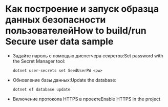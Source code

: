 # <a name="how-to-buildrun-secure-user-data-sample"></a><span data-ttu-id="e7faf-101">Как построение и запуск образца данных безопасности пользователей</span><span class="sxs-lookup"><span data-stu-id="e7faf-101">How to build/run Secure user data sample</span></span>

* <span data-ttu-id="e7faf-102">Задайте пароль с помощью диспетчера секретов:</span><span class="sxs-lookup"><span data-stu-id="e7faf-102">Set password with the Secret Manager tool:</span></span>

  `dotnet user-secrets set SeedUserPW <pw>`

* <span data-ttu-id="e7faf-103">Обновление базы данных:</span><span class="sxs-lookup"><span data-stu-id="e7faf-103">Update the database:</span></span>

  `dotnet ef database update`

* <span data-ttu-id="e7faf-104">Включение протокола HTTPS в проекте</span><span class="sxs-lookup"><span data-stu-id="e7faf-104">Enable HTTPS in the project</span></span>
